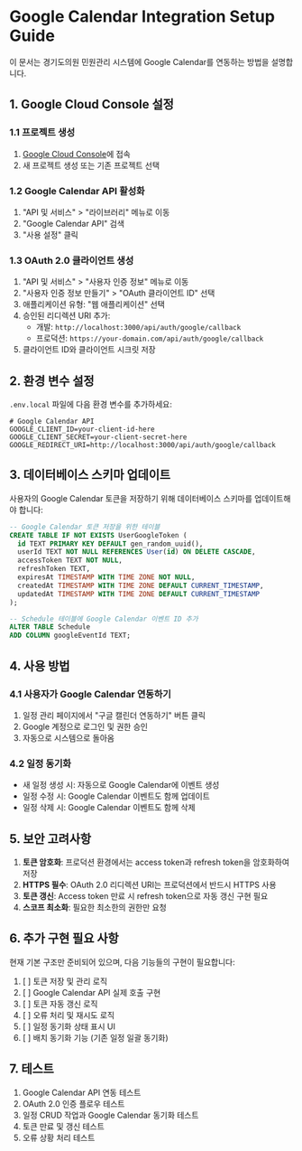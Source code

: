 # Google Calendar Integration Setup Guide

이 문서는 경기도의원 민원관리 시스템에 Google Calendar를 연동하는 방법을 설명합니다.

## 1. Google Cloud Console 설정

### 1.1 프로젝트 생성
1. [Google Cloud Console](https://console.cloud.google.com/)에 접속
2. 새 프로젝트 생성 또는 기존 프로젝트 선택

### 1.2 Google Calendar API 활성화
1. "API 및 서비스" > "라이브러리" 메뉴로 이동
2. "Google Calendar API" 검색
3. "사용 설정" 클릭

### 1.3 OAuth 2.0 클라이언트 생성
1. "API 및 서비스" > "사용자 인증 정보" 메뉴로 이동
2. "사용자 인증 정보 만들기" > "OAuth 클라이언트 ID" 선택
3. 애플리케이션 유형: "웹 애플리케이션" 선택
4. 승인된 리디렉션 URI 추가:
   - 개발: `http://localhost:3000/api/auth/google/callback`
   - 프로덕션: `https://your-domain.com/api/auth/google/callback`
5. 클라이언트 ID와 클라이언트 시크릿 저장

## 2. 환경 변수 설정

`.env.local` 파일에 다음 환경 변수를 추가하세요:

```env
# Google Calendar API
GOOGLE_CLIENT_ID=your-client-id-here
GOOGLE_CLIENT_SECRET=your-client-secret-here
GOOGLE_REDIRECT_URI=http://localhost:3000/api/auth/google/callback
```

## 3. 데이터베이스 스키마 업데이트

사용자의 Google Calendar 토큰을 저장하기 위해 데이터베이스 스키마를 업데이트해야 합니다:

```sql
-- Google Calendar 토큰 저장을 위한 테이블
CREATE TABLE IF NOT EXISTS UserGoogleToken (
  id TEXT PRIMARY KEY DEFAULT gen_random_uuid(),
  userId TEXT NOT NULL REFERENCES User(id) ON DELETE CASCADE,
  accessToken TEXT NOT NULL,
  refreshToken TEXT,
  expiresAt TIMESTAMP WITH TIME ZONE NOT NULL,
  createdAt TIMESTAMP WITH TIME ZONE DEFAULT CURRENT_TIMESTAMP,
  updatedAt TIMESTAMP WITH TIME ZONE DEFAULT CURRENT_TIMESTAMP
);

-- Schedule 테이블에 Google Calendar 이벤트 ID 추가
ALTER TABLE Schedule 
ADD COLUMN googleEventId TEXT;
```

## 4. 사용 방법

### 4.1 사용자가 Google Calendar 연동하기
1. 일정 관리 페이지에서 "구글 캘린더 연동하기" 버튼 클릭
2. Google 계정으로 로그인 및 권한 승인
3. 자동으로 시스템으로 돌아옴

### 4.2 일정 동기화
- 새 일정 생성 시: 자동으로 Google Calendar에 이벤트 생성
- 일정 수정 시: Google Calendar 이벤트도 함께 업데이트
- 일정 삭제 시: Google Calendar 이벤트도 함께 삭제

## 5. 보안 고려사항

1. **토큰 암호화**: 프로덕션 환경에서는 access token과 refresh token을 암호화하여 저장
2. **HTTPS 필수**: OAuth 2.0 리디렉션 URI는 프로덕션에서 반드시 HTTPS 사용
3. **토큰 갱신**: Access token 만료 시 refresh token으로 자동 갱신 구현 필요
4. **스코프 최소화**: 필요한 최소한의 권한만 요청

## 6. 추가 구현 필요 사항

현재 기본 구조만 준비되어 있으며, 다음 기능들의 구현이 필요합니다:

1. [ ] 토큰 저장 및 관리 로직
2. [ ] Google Calendar API 실제 호출 구현
3. [ ] 토큰 자동 갱신 로직
4. [ ] 오류 처리 및 재시도 로직
5. [ ] 일정 동기화 상태 표시 UI
6. [ ] 배치 동기화 기능 (기존 일정 일괄 동기화)

## 7. 테스트

1. Google Calendar API 연동 테스트
2. OAuth 2.0 인증 플로우 테스트
3. 일정 CRUD 작업과 Google Calendar 동기화 테스트
4. 토큰 만료 및 갱신 테스트
5. 오류 상황 처리 테스트